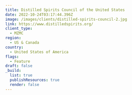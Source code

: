 ```yaml
---
title: Distilled Spirits Council of the United States
date: 2022-10-24T03:17:44.396Z
image: /images/clients/distilled-spirits-council-2.jpg
link: https://www.distilledspirits.org/
client_type:
  - MZMC
region:
  - US & Canada
country:
  - United States of America
flags:
  - Feature
draft: false
_build:
  list: true
  publishResources: true
  render: false
---
```

